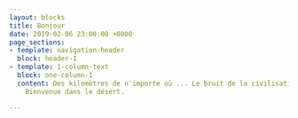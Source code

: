 ```yaml
---
layout: blocks
title: Bonjour
date: 2019-02-06 23:00:00 +0000
page_sections:
- template: navigation-header
  block: header-1
- template: 1-column-text
  block: one-column-1
  content: Des kilomètres de n'importe où ... Le bruit de la civilisation s'estompe.
    Bienvenue dans le désert.

---
```

